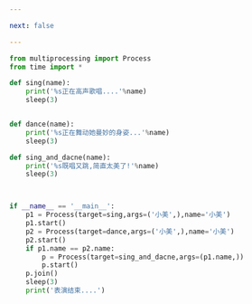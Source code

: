 ```yaml
---

next: false

---
```




<BlogInfo id="514" title="6.多个子进程" author="白日梦想猿" pv=0 read_times=0 pre_cost_time="0分28秒" category="并发编程" tag_list="['并发编程']" create_time="2020.04.28 14:07:10" update_time="2020.04.28 14:48:35" />

```python
from multiprocessing import Process
from time import *

def sing(name):
    print('%s正在高声歌唱....'%name)
    sleep(3)


def dance(name):
    print('%s正在舞动她曼妙的身姿...'%name)
    sleep(3)

def sing_and_dacne(name):
    print('%s既唱又跳,简直太美了!'%name)
    sleep(3)



if __name__ == '__main__':
    p1 = Process(target=sing,args=('小美',),name='小美')
    p1.start()
    p2 = Process(target=dance,args=('小美',),name='小美')
    p2.start()
    if p1.name == p2.name:
        p = Process(target=sing_and_dacne,args=(p1.name,))
        p.start()
    p.join()
    sleep(3)
    print('表演结束....')
```



<ActionBox />
